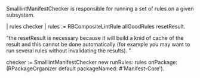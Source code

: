 SmalllintManifestChecker is responsible for running a set of rules on a given subsystem.

| rules checker | 
rules := RBCompositeLintRule allGoodRules resetResult.

"the resetResult is necessary because it will build a knid of cache of the result
and this cannot be done automatically (for example you may want to run several rules without invalidating the results). "

checker := SmalllintManifestChecker new
	runRules: rules onPackage: (RPackageOrganizer default packageNamed: #'Manifest-Core').